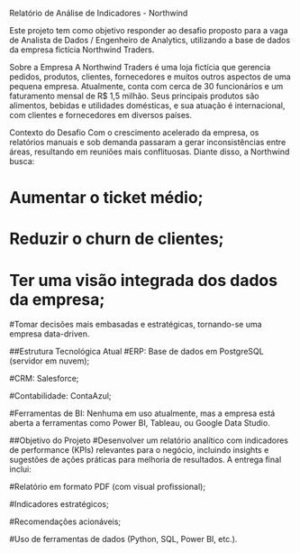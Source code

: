 Relatório de Análise de Indicadores - Northwind

Este projeto tem como objetivo responder ao desafio proposto para a vaga de Analista de Dados / Engenheiro de Analytics, utilizando a base de dados da empresa fictícia Northwind Traders.

Sobre a Empresa
A Northwind Traders é uma loja fictícia que gerencia pedidos, produtos, clientes, fornecedores e muitos outros aspectos de uma pequena empresa. Atualmente, conta com cerca de 30 funcionários e um faturamento mensal de R$ 1,5 milhão. Seus principais produtos são alimentos, bebidas e utilidades domésticas, e sua atuação é internacional, com clientes e fornecedores em diversos países.

Contexto do Desafio
Com o crescimento acelerado da empresa, os relatórios manuais e sob demanda passaram a gerar inconsistências entre áreas, resultando em reuniões mais conflituosas. Diante disso, a Northwind busca:

# Aumentar o ticket médio;

# Reduzir o churn de clientes;

# Ter uma visão integrada dos dados da empresa;

#Tomar decisões mais embasadas e estratégicas, tornando-se uma empresa data-driven.

##Estrutura Tecnológica Atual
#ERP: Base de dados em PostgreSQL (servidor em nuvem);

#CRM: Salesforce;

#Contabilidade: ContaAzul;

#Ferramentas de BI: Nenhuma em uso atualmente, mas a empresa está aberta a ferramentas como Power BI, Tableau, ou Google Data Studio.

##Objetivo do Projeto
#Desenvolver um relatório analítico com indicadores de performance (KPIs) relevantes para o negócio, incluindo insights e sugestões de ações práticas para melhoria de resultados. A entrega final inclui:

#Relatório em formato PDF (com visual profissional);

#Indicadores estratégicos;

#Recomendações acionáveis;

#Uso de ferramentas de dados (Python, SQL, Power BI, etc.).
